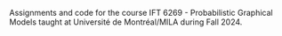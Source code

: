 Assignments and code for the course IFT 6269 - Probabilistic Graphical Models taught at Université de Montréal/MILA during Fall 2024.
